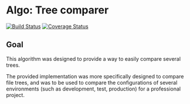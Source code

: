 # Algo: Tree comparer

[![Build Status][1]][2]
[![Coverage Status][3]][4]

## Goal

This algorithm was designed to provide a way to easily compare several trees.

The provided implementation was more specifically designed to compare file trees, and was to be used to compare the configurations of several environments (such as development, test, production) for a professional project.

[1]: http://img.shields.io/travis/cyChop/tree-comparer/master.svg
[2]: https://travis-ci.org/cyChop/tree-comparer
[3]: http://img.shields.io/coveralls/cyChop/tree-comparer/master.svg
[4]: https://coveralls.io/r/cyChop/tree-comparer?branch=master
